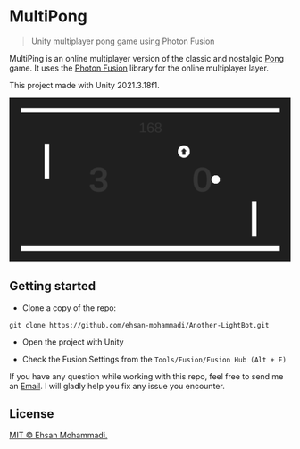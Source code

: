 # MultiPong

> Unity multiplayer pong game using Photon Fusion

MultiPing is an online multiplayer version of the classic and nostalgic [Pong](https://en.wikipedia.org/wiki/Pong) game. It uses the [Photon Fusion](https://www.photonengine.com/fusion) library for the online multiplayer layer.

This project made with Unity 2021.3.18f1.

![Image](https://github.com/ehsan-mohammadi/MultiPong/blob/master/Images/image-1.png)

## Getting started

- Clone a copy of the repo:

```
git clone https://github.com/ehsan-mohammadi/Another-LightBot.git
```

- Open the project with Unity

- Check the Fusion Settings from the `Tools/Fusion/Fusion Hub (Alt + F)`

If you have any question while working with this repo, feel free to send me an [Email](mailto:mohammadi.ehsan1994@gmail.com). I will gladly help you fix any issue you encounter.

## License

[MIT © Ehsan Mohammadi.](../master/LICENSE)